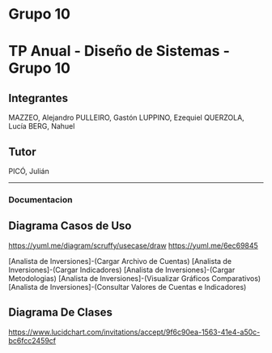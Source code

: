 ﻿# Grupo 10
# TP Anual - Diseño de Sistemas - Grupo 10

## Integrantes
MAZZEO, Alejandro
PULLEIRO, Gastón
LUPPINO, Ezequiel
QUERZOLA, Lucía
BERG, Nahuel

## Tutor
PICÓ, Julián

------------------------------------------------------------------

### Documentacion

## Diagrama Casos de Uso
https://yuml.me/diagram/scruffy/usecase/draw
https://yuml.me/6ec69845

[Analista de Inversiones]-(Cargar Archivo de Cuentas)
[Analista de Inversiones]-(Cargar Indicadores)
[Analista de Inversiones]-(Cargar Metodologias)
[Analista de Inversiones]-(Visualizar Gráficos Comparativos)
[Analista de Inversiones]-(Consultar Valores de Cuentas e Indicadores)

## Diagrama De Clases
https://www.lucidchart.com/invitations/accept/9f6c90ea-1563-41e4-a50c-bc6fcc2459cf